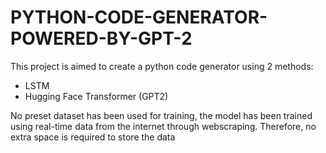 # PYTHON-CODE-GENERATOR-POWERED-BY-GPT-2
This project is aimed to create a python code generator using 2 methods: 
- LSTM
- Hugging Face Transformer (GPT2)

No preset dataset has been used for training, the model has been trained using real-time data from the internet through webscraping. Therefore, no extra space is required to store the data
